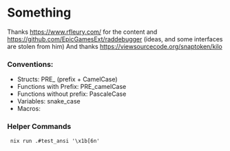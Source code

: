 # Something
Thanks https://www.rfleury.com/ for the content and https://github.com/EpicGamesExt/raddebugger (ideas, and some interfaces are stolen from him)
And thanks https://viewsourcecode.org/snaptoken/kilo

### Conventions:
- Structs: PRE_ (prefix + CamelCase)
- Functions with Prefix: PRE_camelCase 
- Functions without prefix: PascaleCase 
- Variables: snake_case 
- Macros: 

### Helper Commands

``` fish
 nix run .#test_ansi '\x1b[6n'
```

